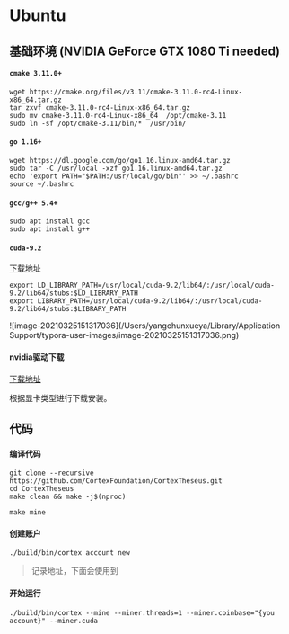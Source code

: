 # **Ubuntu**

## 基础环境 (NVIDIA GeForce GTX 1080 Ti needed)

#### `cmake 3.11.0+`

```shell
wget https://cmake.org/files/v3.11/cmake-3.11.0-rc4-Linux-x86_64.tar.gz
tar zxvf cmake-3.11.0-rc4-Linux-x86_64.tar.gz
sudo mv cmake-3.11.0-rc4-Linux-x86_64  /opt/cmake-3.11
sudo ln -sf /opt/cmake-3.11/bin/*  /usr/bin/
```

#### **`go 1.16+`**

```shell
wget https://dl.google.com/go/go1.16.linux-amd64.tar.gz
sudo tar -C /usr/local -xzf go1.16.linux-amd64.tar.gz
echo 'export PATH="$PATH:/usr/local/go/bin"' >> ~/.bashrc
source ~/.bashrc
```

#### **`gcc/g++ 5.4+`**

```shell
sudo apt install gcc
sudo apt install g++
```

#### **`cuda-9.2`**

[下载地址](https://developer.nvidia.com/cuda-toolkit-archive)

```shell
export LD_LIBRARY_PATH=/usr/local/cuda-9.2/lib64/:/usr/local/cuda-9.2/lib64/stubs:$LD_LIBRARY_PATH
export LIBRARY_PATH=/usr/local/cuda-9.2/lib64/:/usr/local/cuda-9.2/lib64/stubs:$LIBRARY_PATH
```

![image-20210325151317036](/Users/yangchunxueya/Library/Application Support/typora-user-images/image-20210325151317036.png)

#### **nvidia驱动下载**

[下载地址](https://www.nvidia.cn/Download/index.aspx?lang=cn)

根据显卡类型进行下载安装。



## 代码

#### 编译代码

```shell
git clone --recursive https://github.com/CortexFoundation/CortexTheseus.git
cd CortexTheseus
make clean && make -j$(nproc)

make mine
```

#### 创建账户

```shell
./build/bin/cortex account new
```

> 记录地址，下面会使用到

#### 开始运行

```shell
./build/bin/cortex --mine --miner.threads=1 --miner.coinbase="{you account}" --miner.cuda
```

